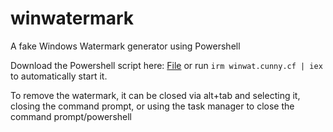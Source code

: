 # winwatermark
A fake Windows Watermark generator using Powershell

Download the Powershell script here: [File](https://raw.githubusercontent.com/cunny-cf/winwatermark/refs/heads/main/WinWatermark.ps1)
or run `irm winwat.cunny.cf | iex` to automatically start it.

To remove the watermark, it can be closed via alt+tab and selecting it, closing the command prompt, or using the task manager to close the command prompt/powershell
